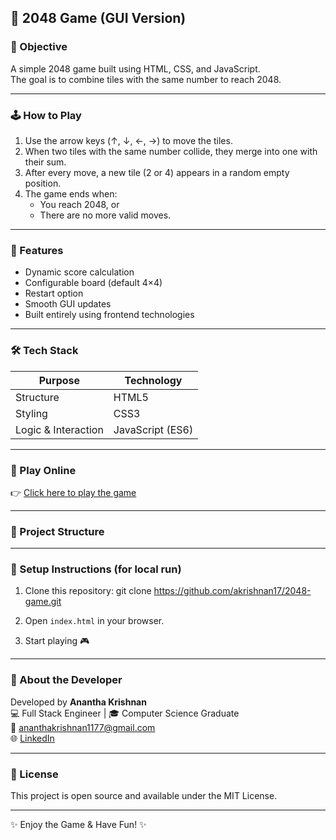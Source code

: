 ## 🧩 2048 Game (GUI Version)

### 🎯 Objective
A simple 2048 game built using HTML, CSS, and JavaScript.  
The goal is to combine tiles with the same number to reach 2048.

---

### 🕹️ How to Play
1. Use the arrow keys (↑, ↓, ←, →) to move the tiles.  
2. When two tiles with the same number collide, they merge into one with their sum.  
3. After every move, a new tile (2 or 4) appears in a random empty position.  
4. The game ends when:  
   - You reach 2048, or  
   - There are no more valid moves.

---

### 🧠 Features
- Dynamic score calculation  
- Configurable board (default 4×4)  
- Restart option  
- Smooth GUI updates  
- Built entirely using frontend technologies

---

### 🛠️ Tech Stack
| Purpose | Technology |
|----------|-------------|
| Structure | HTML5 |
| Styling | CSS3 |
| Logic & Interaction | JavaScript (ES6) |

---

### 🚀 Play Online
👉 [Click here to play the game](https://akrishnan17.github.io/2048-game/)

---

### 📂 Project Structure

---

### 🔁 Setup Instructions (for local run)
1. Clone this repository:
git clone https://github.com/akrishnan17/2048-game.git

2. Open `index.html` in your browser.
3. Start playing 🎮

---

### 💬 About the Developer
Developed by **Anantha Krishnan**  
💻 Full Stack Engineer | 🎓 Computer Science Graduate  
📧 [ananthakrishnan1177@gmail.com](mailto:ananthakrishnan1177@gmail.com)  
🌐 [LinkedIn](https://www.linkedin.com/in/anantha-krishnan17)

---

### 🧾 License
This project is open source and available under the MIT License.

---

✨ Enjoy the Game & Have Fun! ✨

